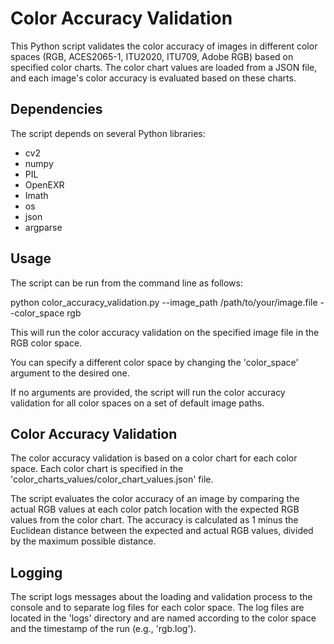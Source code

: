 # Color Accuracy Validation

This Python script validates the color accuracy of images in different color spaces (RGB, ACES2065-1, ITU2020, ITU709, Adobe RGB) based on specified color charts. The color chart values are loaded from a JSON file, and each image's color accuracy is evaluated based on these charts.

## Dependencies

The script depends on several Python libraries:

- cv2
- numpy
- PIL
- OpenEXR
- Imath
- os
- json
- argparse

## Usage

The script can be run from the command line as follows:

python color_accuracy_validation.py --image_path /path/to/your/image.file --color_space rgb

This will run the color accuracy validation on the specified image file in the RGB color space.

You can specify a different color space by changing the 'color_space' argument to the desired one.

If no arguments are provided, the script will run the color accuracy validation for all color spaces on a set of default image paths.

## Color Accuracy Validation

The color accuracy validation is based on a color chart for each color space. Each color chart is specified in the 'color_charts_values/color_chart_values.json' file.

The script evaluates the color accuracy of an image by comparing the actual RGB values at each color patch location with the expected RGB values from the color chart. The accuracy is calculated as 1 minus the Euclidean distance between the expected and actual RGB values, divided by the maximum possible distance.

## Logging

The script logs messages about the loading and validation process to the console and to separate log files for each color space. The log files are located in the 'logs' directory and are named according to the color space and the timestamp of the run (e.g., 'rgb.log').

